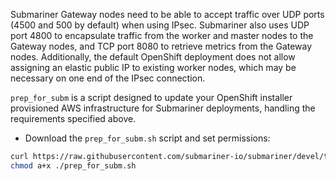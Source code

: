 Submariner Gateway nodes need to be able to accept traffic over UDP ports (4500 and 500 by default) when using IPsec.
Submariner also uses UDP port 4800 to encapsulate traffic from the worker and master nodes to the Gateway nodes, and TCP port 8080 to
retrieve metrics from the Gateway nodes.
Additionally, the default OpenShift deployment does not allow assigning an elastic public IP to existing worker nodes, which may be
necessary on one end of the IPsec connection.

`prep_for_subm` is a script designed to update your OpenShift installer provisioned AWS infrastructure for Submariner deployments,
handling the requirements specified above.

* Download the `prep_for_subm.sh` script and set permissions:

```bash
curl https://raw.githubusercontent.com/submariner-io/submariner/devel/tools/openshift/ocp-ipi-aws/prep_for_subm.sh -L -O
chmod a+x ./prep_for_subm.sh
```
